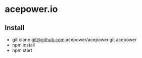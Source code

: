 # acepower.io

## Install
- git clone git@github.com:acepower/acepower.git acepower
- npm install
- npm start